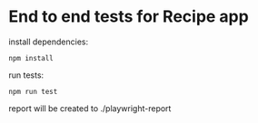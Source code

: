# End to end tests for Recipe app

install dependencies:
```
npm install
```

run tests:
```
npm run test
```
report will be created to ./playwright-report